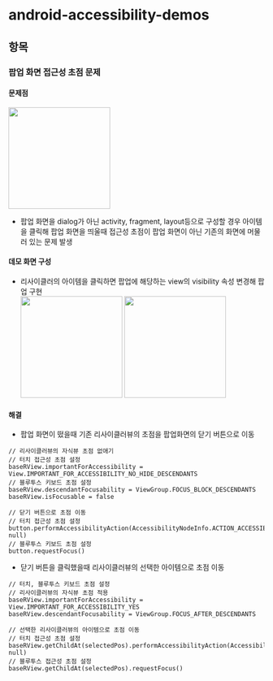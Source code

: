 # android-accessibility-demos

## 항목
### 팝업 화면 접근성 초점 문제
#### 문제점
<img src="https://user-images.githubusercontent.com/48876807/103151612-e835ce80-47c2-11eb-8082-51b95741ea44.png" width="200px"></img>
  + 팝업 화면을 dialog가 아닌 activity, fragment, layout등으로 구성할 경우 
    아이템을 클릭해 팝업 화면을 띄울때 접근성 초점이 팝업 화면이 아닌 기존의 화면에 머물러 있는 문제 발생
 

#### 데모 화면 구성
+ 리사이클러의 아이템을 클릭하면 팝업에 해당하는 view의 visibility 속성 변경해 팝업 구현   
<img src="https://user-images.githubusercontent.com/48876807/103150931-6d69b500-47bc-11eb-805d-aba5506c70d6.png" width="200px"></img>
<img src="https://user-images.githubusercontent.com/48876807/103150979-fd0f6380-47bc-11eb-83c3-d2558f43dae9.png" width="200px"></img>

#### 해결
+ 팝업 화면이 떴을때 기존 리사이클러뷰의 초점을 팝업화면의 닫기 버튼으로 이동
```
// 리사이클러뷰의 자식뷰 초점 없애기
// 터치 접근성 초점 설정
baseRView.importantForAccessibility = View.IMPORTANT_FOR_ACCESSIBILITY_NO_HIDE_DESCENDANTS
// 블루투스 키보드 초점 설정
baseRView.descendantFocusability = ViewGroup.FOCUS_BLOCK_DESCENDANTS
baseRView.isFocusable = false

// 닫기 버튼으로 초점 이동
// 터치 접근성 초점 설정
button.performAccessibilityAction(AccessibilityNodeInfo.ACTION_ACCESSIBILITY_FOCUS, null)
// 블루투스 키보드 초점 설정
button.requestFocus()
```

+ 닫기 버튼을 클릭했을때 리사이클러뷰의 선택한 아이템으로 초점 이동
```
// 터치, 블루투스 키보드 초점 설정
// 리사이클러뷰의 자식뷰 초점 적용
baseRView.importantForAccessibility = View.IMPORTANT_FOR_ACCESSIBILITY_YES
baseRView.descendantFocusability = ViewGroup.FOCUS_AFTER_DESCENDANTS

// 선택한 리사이클러뷰의 아이템으로 초점 이동
// 터치 접근성 초점 설정
baseRView.getChildAt(selectedPos).performAccessibilityAction(AccessibilityNodeInfo.ACTION_ACCESSIBILITY_FOCUS, null)
// 블루투스 접근성 초점 설정
baseRView.getChildAt(selectedPos).requestFocus()
```


